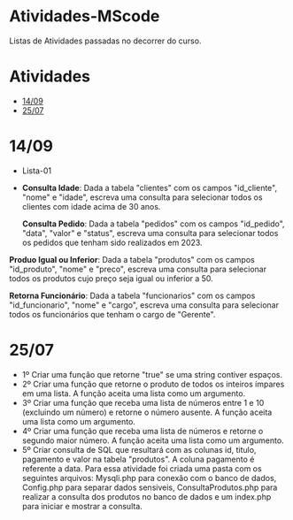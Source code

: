 # Atividades-MScode
Listas de Atividades passadas no decorrer do curso.

# Atividades
* [14/09](#1409)
* [25/07](#2507)

 # 14/09
 * Lista-01
 * 
    **Consulta Idade**: Dada a tabela "clientes" com os campos "id_cliente", "nome" e
    "idade", escreva uma consulta para selecionar todos os clientes
    com idade acima de 30 anos.

   **Consulta  Pedido**: Dada a tabela "pedidos" com os campos "id_pedido", "data",
   "valor" e "status", escreva uma consulta para selecionar todos os
   pedidos que tenham sido realizados em 2023.

  **Produo Igual ou Inferior**: Dada a tabela "produtos" com os campos "id_produto", "nome"
  e "preco", escreva uma consulta para selecionar todos os produtos
  cujo preço seja igual ou inferior a 50.

  **Retorna Funcionário**: Dada a tabela "funcionarios" com os campos "id_funcionario",
"nome" e "cargo", escreva uma consulta para selecionar todos os
funcionários que tenham o cargo de "Gerente".

 # 25/07
* 1º Criar uma função que retorne "true" se uma string contiver espaços.
* 2º Criar uma função  que retorne o produto de todos os inteiros ímpares em uma lista. A função aceita uma lista como um
argumento.
* 3º Criar uma função que receba uma lista de números entre 1 e 10
(excluindo um número) e retorne o número ausente. A função aceita uma lista como um argumento.
* 4º Criar uma função que receba uma lista de números e retorne o
segundo maior número. A função aceita uma lista como um
argumento.
* 5º Criar consulta de SQL que resultará com as colunas id, titulo, pagamento e valor na tabela "produtos". A coluna pagamento é referente a data.
  Para essa atividade foi criada uma pasta com os seguintes arquivos: Mysqli.php para conexão com o banco de dados, Config.php para separar dados sensiveis, ConsultaProdutos.php para realizar a consulta dos produtos no banco de dados e um index.php para iniciar e mostrar a consulta.
